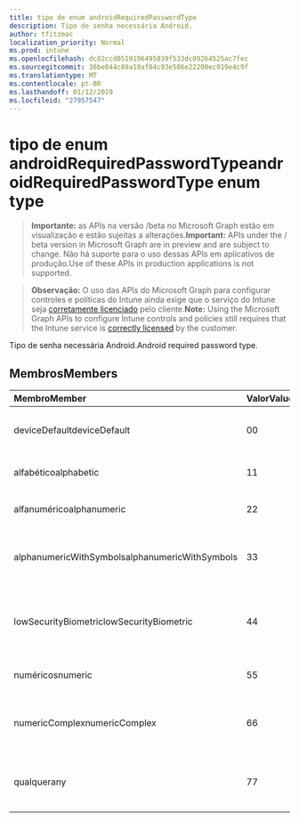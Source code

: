 ```yaml
---
title: tipo de enum androidRequiredPasswordType
description: Tipo de senha necessária Android.
author: tfitzmac
localization_priority: Normal
ms.prod: intune
ms.openlocfilehash: dc82ccd0519196495839f533dc09264525ac7fec
ms.sourcegitcommit: 36be044c89a19af84c93e586e22200ec919e4c9f
ms.translationtype: MT
ms.contentlocale: pt-BR
ms.lasthandoff: 01/12/2019
ms.locfileid: "27957547"
---
```

# <a name="androidrequiredpasswordtype-enum-type"></a><span data-ttu-id="46f59-103">tipo de enum androidRequiredPasswordType</span><span class="sxs-lookup"><span data-stu-id="46f59-103">androidRequiredPasswordType enum type</span></span>

> <span data-ttu-id="46f59-104">**Importante:** as APIs na versão /beta no Microsoft Graph estão em visualização e estão sujeitas a alterações.</span><span class="sxs-lookup"><span data-stu-id="46f59-104">**Important:** APIs under the / beta version in Microsoft Graph are in preview and are subject to change.</span></span> <span data-ttu-id="46f59-105">Não há suporte para o uso dessas APIs em aplicativos de produção.</span><span class="sxs-lookup"><span data-stu-id="46f59-105">Use of these APIs in production applications is not supported.</span></span>

> <span data-ttu-id="46f59-106">**Observação:** O uso das APIs do Microsoft Graph para configurar controles e políticas do Intune ainda exige que o serviço do Intune seja [corretamente licenciado](https://go.microsoft.com/fwlink/?linkid=839381) pelo cliente.</span><span class="sxs-lookup"><span data-stu-id="46f59-106">**Note:** Using the Microsoft Graph APIs to configure Intune controls and policies still requires that the Intune service is [correctly licensed](https://go.microsoft.com/fwlink/?linkid=839381) by the customer.</span></span>

<span data-ttu-id="46f59-107">Tipo de senha necessária Android.</span><span class="sxs-lookup"><span data-stu-id="46f59-107">Android required password type.</span></span>
## <a name="members"></a><span data-ttu-id="46f59-108">Membros</span><span class="sxs-lookup"><span data-stu-id="46f59-108">Members</span></span>
|<span data-ttu-id="46f59-109">Membro</span><span class="sxs-lookup"><span data-stu-id="46f59-109">Member</span></span>|<span data-ttu-id="46f59-110">Valor</span><span class="sxs-lookup"><span data-stu-id="46f59-110">Value</span></span>|<span data-ttu-id="46f59-111">Descrição</span><span class="sxs-lookup"><span data-stu-id="46f59-111">Description</span></span>|
|:---|:---|:---|
|<span data-ttu-id="46f59-112">deviceDefault</span><span class="sxs-lookup"><span data-stu-id="46f59-112">deviceDefault</span></span>|<span data-ttu-id="46f59-113">0</span><span class="sxs-lookup"><span data-stu-id="46f59-113">0</span></span>|<span data-ttu-id="46f59-114">Valor de padrão de dispositivo, sem intenção.</span><span class="sxs-lookup"><span data-stu-id="46f59-114">Device default value, no intent.</span></span>|
|<span data-ttu-id="46f59-115">alfabético</span><span class="sxs-lookup"><span data-stu-id="46f59-115">alphabetic</span></span>|<span data-ttu-id="46f59-116">1</span><span class="sxs-lookup"><span data-stu-id="46f59-116">1</span></span>|<span data-ttu-id="46f59-117">Senha alfabética necessária.</span><span class="sxs-lookup"><span data-stu-id="46f59-117">Alphabetic password required.</span></span>|
|<span data-ttu-id="46f59-118">alfanumérico</span><span class="sxs-lookup"><span data-stu-id="46f59-118">alphanumeric</span></span>|<span data-ttu-id="46f59-119">2</span><span class="sxs-lookup"><span data-stu-id="46f59-119">2</span></span>|<span data-ttu-id="46f59-120">Senha alfanumérica necessária.</span><span class="sxs-lookup"><span data-stu-id="46f59-120">Alphanumeric password required.</span></span>|
|<span data-ttu-id="46f59-121">alphanumericWithSymbols</span><span class="sxs-lookup"><span data-stu-id="46f59-121">alphanumericWithSymbols</span></span>|<span data-ttu-id="46f59-122">3</span><span class="sxs-lookup"><span data-stu-id="46f59-122">3</span></span>|<span data-ttu-id="46f59-123">Alfanumérico com senha de símbolos necessária.</span><span class="sxs-lookup"><span data-stu-id="46f59-123">Alphanumeric with symbols password required.</span></span>|
|<span data-ttu-id="46f59-124">lowSecurityBiometric</span><span class="sxs-lookup"><span data-stu-id="46f59-124">lowSecurityBiometric</span></span>|<span data-ttu-id="46f59-125">4</span><span class="sxs-lookup"><span data-stu-id="46f59-125">4</span></span>|<span data-ttu-id="46f59-126">Biométrica baixa segurança com base em senha necessária.</span><span class="sxs-lookup"><span data-stu-id="46f59-126">Low security biometrics based password required.</span></span>|
|<span data-ttu-id="46f59-127">numéricos</span><span class="sxs-lookup"><span data-stu-id="46f59-127">numeric</span></span>|<span data-ttu-id="46f59-128">5</span><span class="sxs-lookup"><span data-stu-id="46f59-128">5</span></span>|<span data-ttu-id="46f59-129">Senha numérica necessária.</span><span class="sxs-lookup"><span data-stu-id="46f59-129">Numeric password required.</span></span>|
|<span data-ttu-id="46f59-130">numericComplex</span><span class="sxs-lookup"><span data-stu-id="46f59-130">numericComplex</span></span>|<span data-ttu-id="46f59-131">6</span><span class="sxs-lookup"><span data-stu-id="46f59-131">6</span></span>|<span data-ttu-id="46f59-132">Senha complexa numérica necessária.</span><span class="sxs-lookup"><span data-stu-id="46f59-132">Numeric complex password required.</span></span>|
|<span data-ttu-id="46f59-133">qualquer</span><span class="sxs-lookup"><span data-stu-id="46f59-133">any</span></span>|<span data-ttu-id="46f59-134">7</span><span class="sxs-lookup"><span data-stu-id="46f59-134">7</span></span>|<span data-ttu-id="46f59-135">É necessária uma senha ou padrão e quaisquer é aceitável.</span><span class="sxs-lookup"><span data-stu-id="46f59-135">A password or pattern is required, and any is acceptable.</span></span>|





